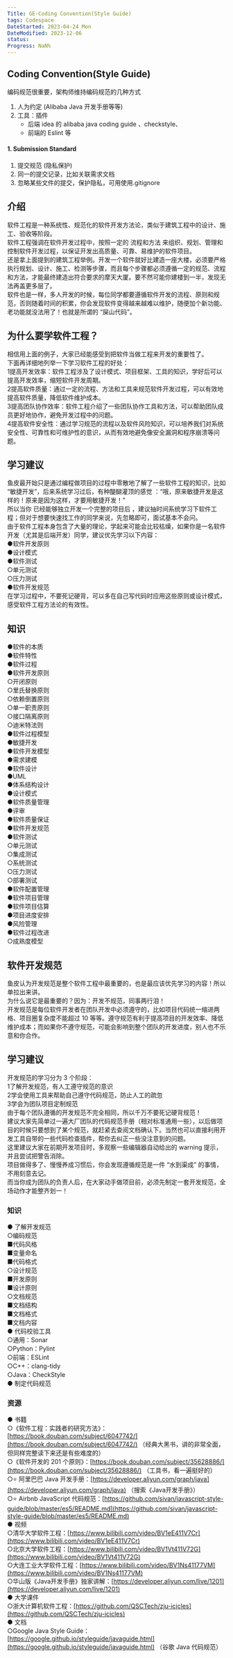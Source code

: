 ```yaml
---
Title: GE-Coding Convention(Style Guide)
tags: Codespace
DateStarted: 2023-04-24 Mon
DateModified: 2023-12-06
status: 
Progress: NaN%
---
```

## Coding Convention(Style Guide)
编码规范很重要，架构师维持编码规范的几种方式
1. 人为约定 (Alibaba Java 开发手册等等)
2. 工具：插件
   - 后端 idea 的 alibaba java coding guide 、checkstyle、
   - 前端的 Eslint 等
#### 1. Submission Standard
1. 提交规范 (隐私保护)
2. 同一的提交记录，比如关联需求文档
3. 忽略某些文件的提交，保护隐私，可用使用.gitignore
## 介绍  
软件工程是一种系统性、规范化的软件开发方法论，类似于建筑工程中的设计、施工、验收等阶段。  
软件工程强调在软件开发过程中，按照一定的 流程和方法 来组织、规划、管理和控制软件开发过程，以保证开发出高质量、可靠、易维护的软件项目。  
还是拿上面提到的建筑工程举例。开发一个软件就好比建造一座大楼，必须要严格执行规划、设计、施工、检测等步骤，而且每个步骤都必须遵循一定的规范、流程和方法，才能最终建造出符合要求的摩天大厦。要不然可能你建楼到一半，发现无法再盖更多层了。  
软件也是一样，多人开发的时候，每位同学都要遵循软件开发的流程、原则和规范，否则随着时间的积累，你会发现软件变得越来越难以维护，随便加个新功能、老功能就没法用了！也就是所谓的 “屎山代码”。  
## 为什么要学软件工程？  
相信用上面的例子，大家已经能感受到把软件当做工程来开发的重要性了。  
下面再详细地列举一下学习软件工程的好处：  
1提高开发效率：软件工程涉及了设计模式、项目框架、工具的知识，学好后可以提高开发效率，缩短软件开发周期。  
2提高软件质量：通过一定的流程、方法和工具来规范软件开发过程，可以有效地提高软件质量，降低软件维护成本。  
3提高团队协作效率：软件工程介绍了一些团队协作工具和方法，可以帮助团队成员更好地协作，避免开发过程中的问题。  
4提高软件安全性：通过学习规范的流程以及软件风险知识，可以培养我们对系统安全性、可靠性和可维护性的意识，从而有效地避免像安全漏洞和程序崩溃等问题。  
## 学习建议  
鱼皮最开始只是通过编程做项目的过程中零散地了解了一些软件工程的知识，比如 “敏捷开发”，后来系统学习过后，有种醍醐灌顶的感觉 ：“哦，原来敏捷开发是这样的！原来是因为这样，才要用敏捷开发！”  
所以当你 已经能够独立开发一个完整的项目后 ，建议抽时间系统学习下软件工程；但对于想要快速找工作的同学来说，先忽略即可，面试基本不会问。  
由于软件工程本身包含了大量的理论，学起来可能会比较枯燥，如果你是一名软件开发（尤其是后端开发）同学，建议优先学习以下内容：  
●软件开发原则  
●设计模式  
●软件测试  
○单元测试  
○压力测试  
●软件开发规范  
在学习过程中，不要死记硬背，可以多在自己写代码时应用这些原则或设计模式，感受软件工程方法论的有效性。  
## 知识  
●软件的本质  
●软件特性  
●软件过程  
●软件开发原则  
○开闭原则  
○里氏替换原则  
○依赖倒置原则  
○单一职责原则  
○接口隔离原则  
○迪米特法则  
●软件过程模型  
●敏捷开发  
●软件开发模型  
●需求建模  
●软件设计  
●UML  
●体系结构设计  
●设计模式  
●软件质量管理  
●评审  
●软件质量保证  
●软件开发规范  
●软件测试  
○单元测试  
○集成测试  
○系统测试  
○压力测试  
○部署测试  
●软件配置管理  
●软件项目管理  
●软件项目估算  
●项目进度安排  
●风险管理  
●软件过程改进  
○成熟度模型  
## 软件开发规范  
鱼皮认为开发规范是整个软件工程中最重要的，也是最应该优先学习的内容！所以单拉出来讲。  
为什么说它是最重要的？因为：开发不规范，同事两行泪！  
开发规范是每位软件开发者在团队开发中必须遵守的，比如项目代码统一缩进两格、项目圈复杂度不能超过 10 等等。遵守规范有利于提高项目的开发效率、降低维护成本；而如果你不遵守规范，可能会影响到整个团队的开发进度，别人也不乐意和你合作。  
## 学习建议  
开发规范的学习分为 3 个阶段：  
1了解开发规范，有人工遵守规范的意识  
2学会使用工具来帮助自己遵守代码规范，防止人工的疏忽  
3学会为团队项目定制规范  
由于每个团队遵循的开发规范不完全相同，所以千万不要死记硬背规范！  
建议大家先简单过一遍大厂团队的代码规范手册（相对标准通用一些），以后做项目的时候只要想到了某个规范，就赶紧去查阅文档确认下。当然也可以直接利用开发工具自带的一些代码检查插件，帮你去纠正一些没注意到的问题。  
这里建议大家在前期开发项目时，多观察一些编辑器自动给出的 warning 提示，并且尝试把警告消除。  
项目做得多了、慢慢养成习惯后，你会发现遵循规范是一件 “水到渠成” 的事情，不用刻意去记。  
而当你成为团队的负责人后，在大家动手做项目前，必须先制定一套开发规范，全场动作才能整齐划一！  
### 知识  
● 了解开发规范  
○编码规范  
■代码风格  
■变量命名  
■代码格式  
○设计规范  
■开发原则  
■设计原则  
○文档规范  
■文档结构  
■文档格式  
■文档内容  
● 代码校验工具  
○通用：Sonar  
○Python：Pylint  
○前端：ESLint  
○C++：clang-tidy  
○Java：CheckStyle  
● 制定代码规范  
### 资源  
● 书籍  
○《软件工程：实践者的研究方法》：[https://book.douban.com/subject/6047742/](https://book.douban.com/subject/6047742/) （经典大黑书，讲的非常全面，但同样完整读下来还是有些难度的）  
○《软件开发的 201 个原则》：[https://book.douban.com/subject/35628886/](https://book.douban.com/subject/35628886/) （工具书，看一遍挺好的）  
○⭐ 阿里巴巴 Java 开发手册：[https://developer.aliyun.com/graph/java](https://developer.aliyun.com/graph/java) （搜索《Java开发手册》）  
○⭐️ Airbnb JavaScript 代码规范：[https://github.com/sivan/javascript-style-guide/blob/master/es5/README.md](https://github.com/sivan/javascript-style-guide/blob/master/es5/README.md)  
● 视频  
○清华大学软件工程：[https://www.bilibili.com/video/BV1eE411V7Cr](https://www.bilibili.com/video/BV1eE411V7Cr)  
○北京大学软件工程：[https://www.bilibili.com/video/BV1Vt411V72G](https://www.bilibili.com/video/BV1Vt411V72G)  
○大连工业大学软件工程：[https://www.bilibili.com/video/BV1Ns41177VM](https://www.bilibili.com/video/BV1Ns41177VM)  
○华山版《Java开发手册》独家讲解：[https://developer.aliyun.com/live/1201](https://developer.aliyun.com/live/1201)  
● 大学课件  
○浙大计算机软件工程：[https://github.com/QSCTech/zju-icicles](https://github.com/QSCTech/zju-icicles)  
● 文档  
○Google Java Style Guide：[https://google.github.io/styleguide/javaguide.html](https://google.github.io/styleguide/javaguide.html) （谷歌 Java 代码规范）